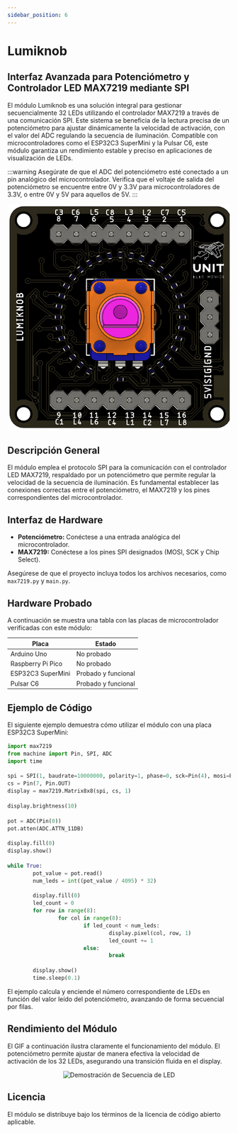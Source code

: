 ```yaml
---
sidebar_position: 6
---
```


# Lumiknob  
## Interfaz Avanzada para Potenciómetro y Controlador LED MAX7219 mediante SPI

El módulo Lumiknob es una solución integral para gestionar secuencialmente 32 LEDs utilizando el controlador MAX7219 a través de una comunicación SPI. Este sistema se beneficia de la lectura precisa de un potenciómetro para ajustar dinámicamente la velocidad de activación, con el valor del ADC regulando la secuencia de iluminación. Compatible con microcontroladores como el ESP32C3 SuperMini y la Pulsar C6, este módulo garantiza un rendimiento estable y preciso en aplicaciones de visualización de LEDs.

:::warning
Asegúrate de que el ADC del potenciómetro esté conectado a un pin analógico del microcontrolador. Verifica que el voltaje de salida del potenciómetro se encuentre entre 0V y 3.3V para microcontroladores de 3.3V, o entre 0V y 5V para aquellos de 5V.
:::

<p align="center">
    <img
        src="https://raw.githubusercontent.com/UNIT-Electronics-MX/unit_lumiknob_module/refs/heads/main/hardware/resources/lumiknob.png"
        alt="Módulo Lumiknob"
        width="500"
    />
</p>

## Descripción General

El módulo emplea el protocolo SPI para la comunicación con el controlador LED MAX7219, respaldado por un potenciómetro que permite regular la velocidad de la secuencia de iluminación. Es fundamental establecer las conexiones correctas entre el potenciómetro, el MAX7219 y los pines correspondientes del microcontrolador.

## Interfaz de Hardware

- **Potenciómetro:** Conéctese a una entrada analógica del microcontrolador.
- **MAX7219:** Conéctese a los pines SPI designados (MOSI, SCK y Chip Select).

Asegúrese de que el proyecto incluya todos los archivos necesarios, como `max7219.py` y `main.py`.

## Hardware Probado

A continuación se muestra una tabla con las placas de microcontrolador verificadas con este módulo:

| Placa              | Estado                     |
|--------------------|----------------------------|
| Arduino Uno        | No probado                 |
| Raspberry Pi Pico  | No probado                 |
| ESP32C3 SuperMini  | Probado y funcional        |
| Pulsar C6          | Probado y funcional        |

## Ejemplo de Código

El siguiente ejemplo demuestra cómo utilizar el módulo con una placa ESP32C3 SuperMini:

```python
import max7219
from machine import Pin, SPI, ADC
import time

spi = SPI(1, baudrate=10000000, polarity=1, phase=0, sck=Pin(4), mosi=Pin(6))
cs = Pin(7, Pin.OUT)
display = max7219.Matrix8x8(spi, cs, 1)

display.brightness(10)

pot = ADC(Pin(0))
pot.atten(ADC.ATTN_11DB)

display.fill(0)
display.show()

while True:
        pot_value = pot.read()
        num_leds = int((pot_value / 4095) * 32)

        display.fill(0)
        led_count = 0
        for row in range(8):
                for col in range(8):
                        if led_count < num_leds:
                                display.pixel(col, row, 1)
                                led_count += 1
                        else:
                                break

        display.show()
        time.sleep(0.1)
```

El ejemplo calcula y enciende el número correspondiente de LEDs en función del valor leído del potenciómetro, avanzando de forma secuencial por filas.

## Rendimiento del Módulo

El GIF a continuación ilustra claramente el funcionamiento del módulo. El potenciómetro permite ajustar de manera efectiva la velocidad de activación de los 32 LEDs, asegurando una transición fluida en el display.

<p align="center">
    <img
        src="https://github.com/UNIT-Electronics-MX/unit_lumiknob_module/blob/main/hardware/resources/resized_output.gif?raw=true"
        alt="Demostración de Secuencia de LED"
        width="500"
    />
</p>

## Licencia

El módulo se distribuye bajo los términos de la licencia de código abierto aplicable.
